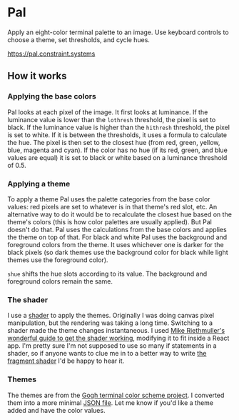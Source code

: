 # Pal

Apply an eight-color terminal palette to an image. Use keyboard controls to choose a theme, set thresholds, and cycle hues.

https://pal.constraint.systems

## How it works

### Applying the base colors

Pal looks at each pixel of the image. It first looks at luminance. If the luminance value is lower than the `lothresh` threshold, the pixel is set to black. If the luminance value is higher than the `hithresh` threshold, the pixel is set to white. If it is between the thresholds, it uses a formula to calculate the hue. The pixel is then set to the closest hue (from red, green, yellow, blue, magenta and cyan). If the color has no hue (if its red, green, and blue values are equal) it is set to black or white based on a luminance threshold of 0.5.

### Applying a theme

To apply a theme Pal uses the palette categories from the base color values: red pixels are set to whatever is in that theme's red slot, etc. An alternative way to do it would be to recalculate the closest hue based on the theme's colors (this is how color palettes are usually applied). But Pal doesn't do that. Pal uses the calculations from the base colors and applies the theme on top of that. For black and white Pal uses the background and foreground colors from the theme. It uses whichever one is darker for the black pixels (so dark themes use the background color for black while light themes use the foreground color).

`shue` shifts the hue slots according to its value. The background and foreground colors remain the same.

### The shader

I use a [shader](https://github.com/constraint-systems/pal/blob/master/shaders/shaders.js) to apply the themes. Originally I was doing canvas pixel manipulation, but the rendering was taking a long time. Switching to a shader made the theme changes instantaneous. I used [Mike Riethmuller's wonderful guide to get the shader working](https://www.madebymike.com.au/writing/canvas-image-manipulation/), modifying it to fit inside a React app. I'm pretty sure I'm not supposed to use so many if statements in a shader, so if anyone wants to clue me in to a better way to write [the fragment shader](/constraint-systems/pal/blob/master/shaders/shaders.js) I'd be happy to hear it.

### Themes

The themes are from the [Gogh terminal color scheme project](https://github.com/Mayccoll/Gogh). I converted them into a more minimal [JSON file](https://github.com/constraint-systems/pal/blob/master/s/theme_min.js). Let me know if you'd like a theme added and have the color values.
